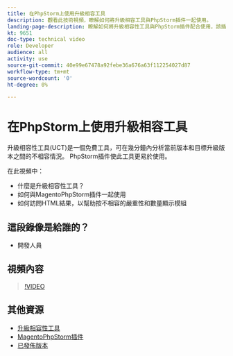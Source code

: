 ```yaml
---
title: 在PhpStorm上使用升級相容工具
description: 觀看此技術視頻，瞭解如何將升級相容工具與PhpStorm插件一起使用。
landing-page-description: 瞭解如何將升級相容性工具與PhpStorm插件配合使用，該插件可輕鬆識別和解決不相容問題。
kt: 9651
doc-type: technical video
role: Developer
audience: all
activity: use
source-git-commit: 40e99e67478a92febe36a676a63f112254027d87
workflow-type: tm+mt
source-wordcount: '0'
ht-degree: 0%

---
```


# 在PhpStorm上使用升級相容工具

升級相容性工具(UCT)是一個免費工具，可在幾分鐘內分析當前版本和目標升級版本之間的不相容情況。 PhpStorm插件使此工具更易於使用。

在此視頻中：

- 什麼是升級相容性工具？
- 如何與MagentoPhpStorm插件一起使用
- 如何訪問HTML結果，以幫助按不相容的嚴重性和數量顯示模組

## 這段錄像是給誰的？

- 開發人員

## 視頻內容

>[!VIDEO](https://video.tv.adobe.com/v/340150?quality=12&learn=on)

## 其他資源

- [升級相容性工具](https://experienceleague.adobe.com/docs/commerce-operations/upgrade-guide/upgrade-compatibility-tool/overview.html)
- [MagentoPhpStorm插件](https://plugins.jetbrains.com/plugin/8024-magento-phpstorm)
- [已發佈版本](https://devdocs.magento.com/release/released-versions.html)

